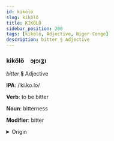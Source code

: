 ```yaml
---
id: kikölö
slug: kikölö
title: KİKÖLÖ
sidebar_position: 200
tags: [kikölö, Adjective, Niger-Congo]
description: bitter § Adjective
---
```


### kikölö&emsp;<span kind="abugida">ɔɟɔıʓı</span>

*bitter* **§** Adjective

**IPA**: /ˈki.ko.lo/

**Verb**: to be bitter

**Noun**: bitterness

**Modifier**: bitter

<details>
    <summary>Origin</summary>
    Yoruba kikorò <br/>
    <em>Niger-Congo Language Family</em>
</details>